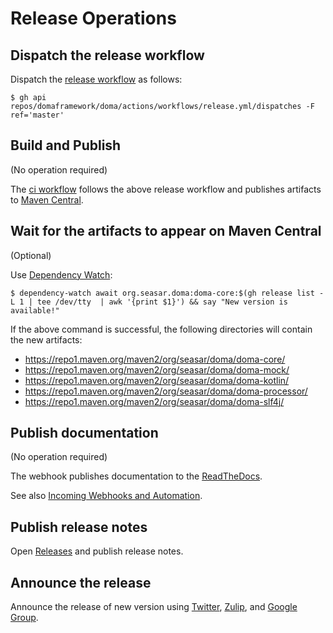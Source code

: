 # Release Operations

## Dispatch the release workflow

Dispatch the [release workflow](.github/workflows/release.yml) as follows:

```
$ gh api repos/domaframework/doma/actions/workflows/release.yml/dispatches -F ref='master'
```

## Build and Publish

(No operation required)

The [ci workflow](.github/workflows/ci.yml) follows the above release workflow
and publishes artifacts to [Maven Central](https://repo1.maven.org/).

## Wait for the artifacts to appear on Maven Central

(Optional)

Use [Dependency Watch](https://github.com/JakeWharton/dependency-watch):

```
$ dependency-watch await org.seasar.doma:doma-core:$(gh release list -L 1 | tee /dev/tty  | awk '{print $1}') && say "New version is available!"
```

If the above command is successful, the following directories will contain the new artifacts:

- https://repo1.maven.org/maven2/org/seasar/doma/doma-core/
- https://repo1.maven.org/maven2/org/seasar/doma/doma-mock/
- https://repo1.maven.org/maven2/org/seasar/doma/doma-kotlin/
- https://repo1.maven.org/maven2/org/seasar/doma/doma-processor/
- https://repo1.maven.org/maven2/org/seasar/doma/doma-slf4j/

## Publish documentation

(No operation required)

The webhook publishes documentation to the [ReadTheDocs](https://doma.readthedocs.io/en/latest/).

See also [Incoming Webhooks and Automation](https://docs.readthedocs.io/en/stable/webhooks.html).

## Publish release notes

Open [Releases](https://github.com/domaframework/doma/releases)
and publish release notes.

## Announce the release

Announce the release of new version using
[Twitter](https://twitter.com/domaframework),
[Zulip](https://domaframework.zulipchat.com), and
[Google Group](https://groups.google.com/g/doma-user).
